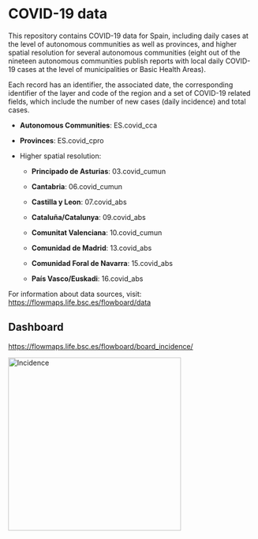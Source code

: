 # COVID-19 data

This repository contains COVID-19 data for Spain, including daily cases at the level of autonomous communities as well as provinces, and higher spatial resolution for several autonomous communities (eight out of the nineteen autonomous communities publish reports with local daily COVID-19 cases at the level of municipalities or Basic Health Areas).

Each record has an identifier, the associated date, the corresponding identifier of the layer and code of the region and a set of COVID-19 related fields, which include the number of new cases (daily incidence) and total cases. 

- **Autonomous Communities**: ES.covid_cca

- **Provinces**: ES.covid_cpro

- Higher spatial resolution:

    - **Principado de Asturias**: 03.covid_cumun

    - **Cantabria**: 06.covid_cumun

    - **Castilla y Leon**: 07.covid_abs

    - **Cataluña/Catalunya**: 09.covid_abs

    - **Comunitat Valenciana**: 10.covid_cumun

    - **Comunidad de Madrid**: 13.covid_abs

    - **Comunidad Foral de Navarra**: 15.covid_abs

    - **País Vasco/Euskadi**: 16.covid_abs


For information about data sources, visit: https://flowmaps.life.bsc.es/flowboard/data


## Dashboard

https://flowmaps.life.bsc.es/flowboard/board_incidence/

<a href="https://flowmaps.life.bsc.es/flowboard/board_incidence/">
  <img src="https://i.ibb.co/KKjGz2V/Screenshot-2021-02-22-https-flowmaps-life-bsc-es.png"
     alt="Incidence"
     height=350/>
</a>  


